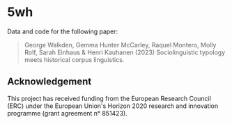 # 5wh

Data and code for the following paper:

> George Walkden, Gemma Hunter McCarley, Raquel Montero, Molly Rolf,
Sarah Einhaus & Henri Kauhanen (2023) Sociolinguistic typology meets historical corpus linguistics.


## Acknowledgement

This project has received funding from the European Research Council (ERC) under the European Union's Horizon 2020 research and innovation programme (grant agreement n° 851423).
